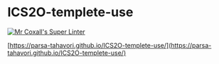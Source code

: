 # ICS2O-templete-use

[![Mr Coxall's Super Linter](https://github.com/parsa-tahavori/ICS2O-Templete/workflows/Mr%20Coxall's%20Super%20Linter/badge.svg)](https://github.com/parsa-tahavori/ICS2O-Templete/actions/)

[https://parsa-tahavori.github.io/ICS2O-templete-use/](https://parsa-tahavori.github.io/ICS2O-templete-use/)
